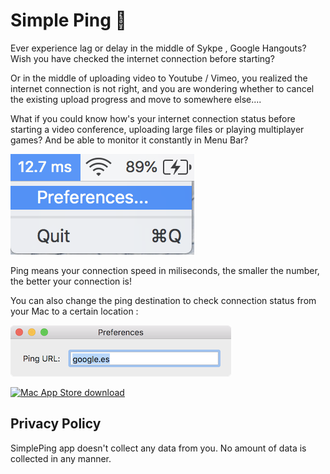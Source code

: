 # Simple Ping 🏓



Ever experience lag or delay in the middle of Sykpe , Google Hangouts? Wish you have checked the internet connection before starting?



Or in the middle of uploading video to Youtube / Vimeo, you realized the internet connection is not right, and you are wondering whether to cancel the existing upload progress and move to somewhere else....



What if you could know how's your internet connection status before starting a video conference, uploading large files or playing multiplayer games?  And be able to monitor it constantly in Menu Bar?



![ping](ping.png)



Ping means your connection speed in miliseconds, the smaller the number, the better your connection is!



You can also change the ping destination to check connection status from your Mac to a certain location : 

![url](url.png)



<a href="#" target="_blank"><img srcset="masblack.png 1x, masblack@2x.png 2x" src="masblack.png" alt="Mac App Store download"></a>



## Privacy Policy

SimplePing app doesn't collect any data from you. No amount of data is collected in any manner.
